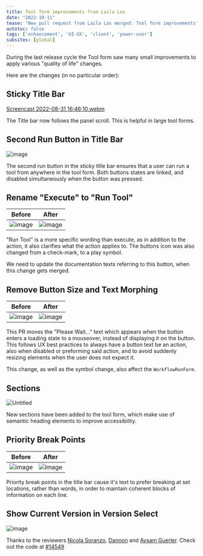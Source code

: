 ```yaml
---
title: Tool form improvements from Laila Los
date: "2022-10-11"
tease: "New pull request from Laila Los merged: Tool form improvements"
autotoc: false
tags: ['enhancement', 'UI-UX', 'client', 'power-user']
subsites: [global]
---
```


During the last release cycle the Tool form saw many small improvements to apply various "quality of life" changes.

Here are the changes (in no particular order):

## Sticky Title Bar

[Screencast 2022-08-31 16:46:10.webm](https://user-images.githubusercontent.com/44241786/187708223-7b60412e-3281-4dfa-9cf3-7aebd823ba19.webm)

The Title bar now follows the panel scroll. This is helpful in large tool forms.


## Second Run Button in Title Bar

![image](https://user-images.githubusercontent.com/44241786/187708525-4daae733-70b4-414d-9b55-5f92a2b5674a.png)

The second run button in the sticky title bar ensures that a user can run a tool from anywhere in the tool form. Both buttons states are linked, and disabled simultaneously when the button was pressed.


## Rename "Execute" to "Run Tool"

| Before | After |
|--|--|
| ![image](https://user-images.githubusercontent.com/44241786/187709199-b1452850-8cbd-43e1-99f5-f00a9679b30f.png) | ![image](https://user-images.githubusercontent.com/44241786/187709024-d559020d-1ed4-4adc-a251-70ffa2936546.png) |

"Run Tool" is a more specific wording than execute, as in addition to the action, it also clarifies what the action applies to. The buttons icon was also changed from a check-mark, to a play symbol.

We need to update the documentation texts referring to this button, when this change gets merged.


## Remove Button Size and Text Morphing

| Before | After |
|--|--|
| ![image](https://user-images.githubusercontent.com/44241786/187710960-63897b26-7189-47dc-b392-abfcf43a29c5.png) | ![image](https://user-images.githubusercontent.com/44241786/187710694-64034c3b-78bf-49b9-840e-a8d8445083c5.png) |

This PR moves the "Please Wait..." text which appears when the button enters a loading state to a mouseover, instead of displaying it on the button.
This follows UX best practices to always have a button text be an action, also when disabled or preforming said action, and to avoid suddenly resizing elements when the user does not expect it.

This change, as well as the symbol change, also affect the `WorkflowRunForm`.


## Sections

![Untitled](https://user-images.githubusercontent.com/44241786/187711980-f07f057e-458d-4fc0-bc72-7617e291f7fc.png)

New sections have been added to the tool form, which make use of semantic heading elements to improve accessibility.


## Priority Break Points

| Before | After |
|--|--|
| ![image](https://user-images.githubusercontent.com/44241786/187709773-a07ff05c-56c5-4792-b125-d23c1737951a.png) | ![image](https://user-images.githubusercontent.com/44241786/187709955-25138d8d-97f1-4296-a24c-83a2dccd69a6.png) |

Priority break points in the title bar cause it's text to prefer breaking at set locations, rather than words, in order to maintain
coherent blocks of information on each line.


## Show Current Version in Version Select

![image](https://user-images.githubusercontent.com/44241786/187883972-1cffedc2-dcbc-4fe0-8e08-c5c48ff3174b.png)


Thanks to the reviewers [Nicola Soranzo](https://github.com/nsoranzo), [Dannon](https://github.com/dannon) and [Aysam Guerler](https://github.com/guerler). Check out the code at [#14549](https://github.com/galaxyproject/galaxy/pull/14549)

